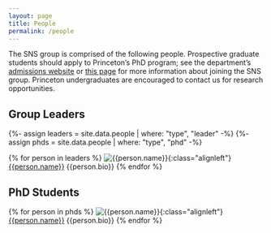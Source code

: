 ```yaml
---
layout: page
title: People
permalink: /people
---
```


The SNS group is comprised of the following people. Prospective graduate
students should apply to Princeton’s PhD program; see the department’s
[admissions website](http://www.cs.princeton.edu/academics/gradpgm/) or [this
page](/applicants-interested-in-sns-group) for more information about joining
the SNS group. Princeton undergraduates are encouraged to contact us for
research opportunities.

## Group Leaders

{%- assign leaders = site.data.people | where: "type", "leader" -%}
{%- assign phds = site.data.people | where: "type", "phd" -%}

{% for person in leaders %}
![{{person.name}}]({{person.picture}}){:class="alignleft"} [{{person.name}}]({{person.url}}) {{person.bio}}
{% endfor %}

## PhD Students

{% for person in phds %}
![{{person.name}}]({{person.picture}}){:class="alignleft"} [{{person.name}}]({{person.url}}) {{person.bio}}
{% endfor %}

